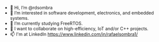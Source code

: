 - 👋 Hi, I’m @rdsombra
- 👀 I’m interested in software development, electronics, and embedded systems.
- 🌱 I’m currently studying FreeRTOS.
- 💞️ I want to collaborate on high-efficiency, IoT and/or C++ projects.
- 📫 I'm at LinkedIn https://www.linkedin.com/in/rafaelsombra1/

<!---
rdsombra/rdsombra is a ✨ special ✨ repository because its `README.md` (this file) appears on your GitHub profile.
You can click the Preview link to take a look at your changes.
--->
